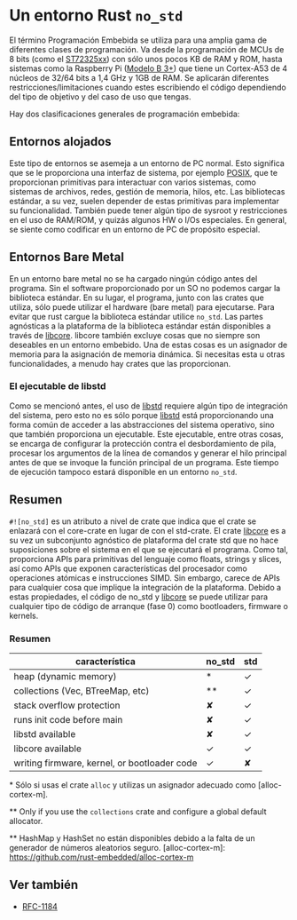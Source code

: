 # Un entorno Rust `no_std`

El término Programación Embebida se utiliza para una amplia gama de diferentes clases de programación. Va desde la programación de MCUs de 8 bits (como el [ST72325xx](https://www.st.com/resource/en/datasheet/st72325j6.pdf)) con sólo unos pocos KB de RAM y ROM, hasta sistemas como la Raspberry Pi ([Modelo B 3+](https://en.wikipedia.org/wiki/Raspberry_Pi#Specifications)) que tiene un Cortex-A53 de 4 núcleos de 32/64 bits a 1,4 GHz y 1GB de RAM. Se aplicarán diferentes restricciones/limitaciones cuando estes escribiendo el código dependiendo del tipo de objetivo y del caso de uso que tengas.

Hay dos clasificaciones generales de programación embebida:

## Entornos alojados
Este tipo de entornos se asemeja a un entorno de PC normal. Esto significa que se le proporciona una interfaz de sistema, por ejemplo [POSIX](https://en.wikipedia.org/wiki/POSIX), que te proporcionan primitivas para interactuar con varios sistemas, como sistemas de archivos, redes, gestión de memoria, hilos, etc. Las bibliotecas estándar, a su vez, suelen depender de estas primitivas para implementar su funcionalidad. También puede tener algún tipo de sysroot y restricciones en el uso de RAM/ROM, y quizás algunos HW o I/Os especiales. En general, se siente como codificar en un entorno de PC de propósito especial.

## Entornos Bare Metal
En un entorno bare metal no se ha cargado ningún código antes del programa. Sin el software proporcionado por un SO no podemos cargar la biblioteca estándar. En su lugar, el programa, junto con las crates que utiliza, sólo puede utilizar el hardware (bare metal) para ejecutarse. Para evitar que rust cargue la biblioteca estándar utilice `no_std`. Las partes agnósticas a la plataforma de la biblioteca estándar están disponibles a través de [libcore](https://doc.rust-lang.org/core/). libcore también excluye cosas que no siempre son deseables en un entorno embebido. Una de estas cosas es un asignador de memoria para la asignación de memoria dinámica. Si necesitas esta u otras funcionalidades, a menudo hay crates que las proporcionan.

### El ejecutable de libstd
Como se mencionó antes, el uso de [libstd](https://doc.rust-lang.org/std/) requiere algún tipo de integración del sistema, pero esto no es sólo porque [libstd](https://doc.rust-lang.org/std/) está proporcionando una forma común de acceder a las abstracciones del sistema operativo, sino que también proporciona un ejecutable. Este ejecutable, entre otras cosas, se encarga de configurar la protección contra el desbordamiento de pila, procesar los argumentos de la línea de comandos y generar el hilo principal antes de que se invoque la función principal de un programa. Este tiempo de ejecución tampoco estará disponible en un entorno `no_std`.

## Resumen
`#![no_std]` es un atributo a nivel de crate que indica que el crate se enlazará con el core-crate en lugar de con el std-crate. El crate [libcore](https://doc.rust-lang.org/core/) es a su vez un subconjunto agnóstico de plataforma del crate std que no hace suposiciones sobre el sistema en el que se ejecutará el programa. Como tal, proporciona APIs para primitivas del lenguaje como floats, strings y slices, así como APIs que exponen características del procesador como operaciones atómicas e instrucciones SIMD. Sin embargo, carece de APIs para cualquier cosa que implique la integración de la plataforma. Debido a estas propiedades, el código de no\_std y [libcore](https://doc.rust-lang.org/core/) se puede utilizar para cualquier tipo de código de arranque (fase 0) como bootloaders, firmware o kernels.

### Resumen

| característica                                            | no\_std | std |
|-----------------------------------------------------------|--------|-----|
| heap (dynamic memory)                                     |   *    |  ✓  |
| collections (Vec, BTreeMap, etc)                          |  **    |  ✓  |
| stack overflow protection                                 |   ✘    |  ✓  |
| runs init code before main                                |   ✘    |  ✓  |
| libstd available                                          |   ✘    |  ✓  |
| libcore available                                         |   ✓    |  ✓  |
| writing firmware, kernel, or bootloader code              |   ✓    |  ✘  |

\* Sólo si usas el crate `alloc` y utilizas un asignador adecuado como [alloc-cortex-m].

\** Only if you use the `collections` crate and configure a global default allocator.

\** HashMap y HashSet no están disponibles debido a la falta de un generador de números aleatorios seguro.
[alloc-cortex-m]: https://github.com/rust-embedded/alloc-cortex-m

## Ver también
* [RFC-1184](https://github.com/rust-lang/rfcs/blob/master/text/1184-stabilize-no_std.md)
